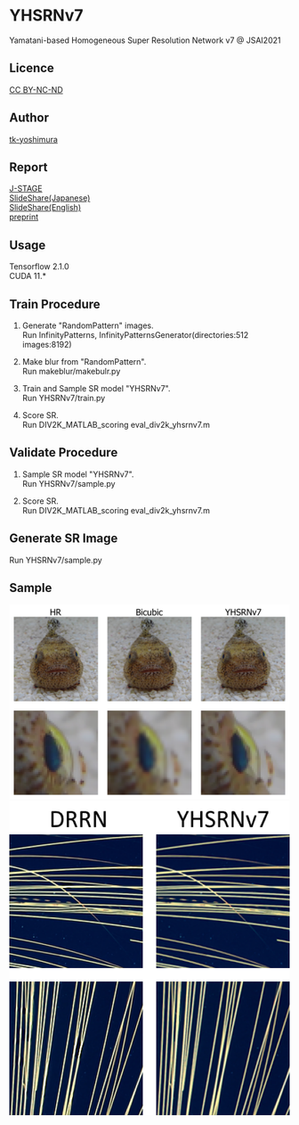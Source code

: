 # YHSRNv7
 Yamatani-based Homogeneous Super Resolution Network v7 @ JSAI2021

## Licence
[CC BY-NC-ND](https://github.com/tk-yoshimura/JSAI2021_YHSRNv7/blob/main/LICENSE)

## Author
[tk-yoshimura](https://github.com/tk-yoshimura)

## Report
[J-STAGE](https://www.jstage.jst.go.jp/article/pjsai/JSAI2021/0/JSAI2021_4G2GS2k05/_article/-char/ja/)  
[SlideShare(Japanese)](https://www.slideshare.net/TakumaYoshimura2/jsai2021-4g2gs2k05-yamatani-activation)  
[SlideShare(English)](https://www.slideshare.net/TakumaYoshimura2/jsai-2021-4g2gs2k05-homogeneous-responsive-activation-function-yamatani-activation-and-application-to-singleimage-superresolution)  
[preprint](https://www.techrxiv.org/articles/preprint/Yamatani_Activation_Edge_Homogeneous_Response_Super_Resolution_Neural_Network/11861187)

## Usage
Tensorflow 2.1.0  
CUDA 11.*

## Train Procedure

1. Generate "RandomPattern" images.  
Run InfinityPatterns, InfinityPatternsGenerator(directories:512 images:8192)

2. Make blur from "RandomPattern".  
Run makeblur/makebulr.py

3. Train and Sample SR model "YHSRNv7".  
Run YHSRNv7/train.py

4. Score SR.  
Run DIV2K\_MATLAB\_scoring eval_div2k_yhsrnv7.m

## Validate Procedure

1. Sample SR model "YHSRNv7".  
Run YHSRNv7/sample.py

2. Score SR.  
Run DIV2K\_MATLAB\_scoring eval_div2k_yhsrnv7.m

## Generate SR Image

Run YHSRNv7/sample.py

## Sample

![fish](https://github.com/tk-yoshimura/JSAI2021_YHSRNv7/blob/main/images/fish.svg)  
![fireworks](https://github.com/tk-yoshimura/JSAI2021_YHSRNv7/blob/main/images/fireworks.png)